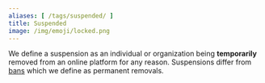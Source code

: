 ```yaml
---
aliases: [ /tags/suspended/ ]
title: Suspended
image: /img/emoji/locked.png
---
```


We define a suspension as an individual or organization being **temporarily**
removed from an online platform for any reason. Suspensions differ from
[bans](/t/banned/) which we define as permanent removals.
